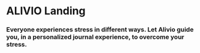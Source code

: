 # ALIVIO Landing

### Everyone experiences stress in different ways. Let Alivio guide you, in a personalized journal experience, to overcome your stress.